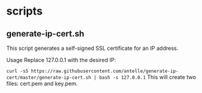 # scripts

## generate-ip-cert.sh
This script generates a self-signed SSL certificate for an IP address.

Usage
Replace 127.0.0.1 with the desired IP:

`curl -sS https://raw.githubusercontent.com/antelle/generate-ip-cert/master/generate-ip-cert.sh |
    bash -s 127.0.0.1`
This will create two files: cert.pem and key.pem.
